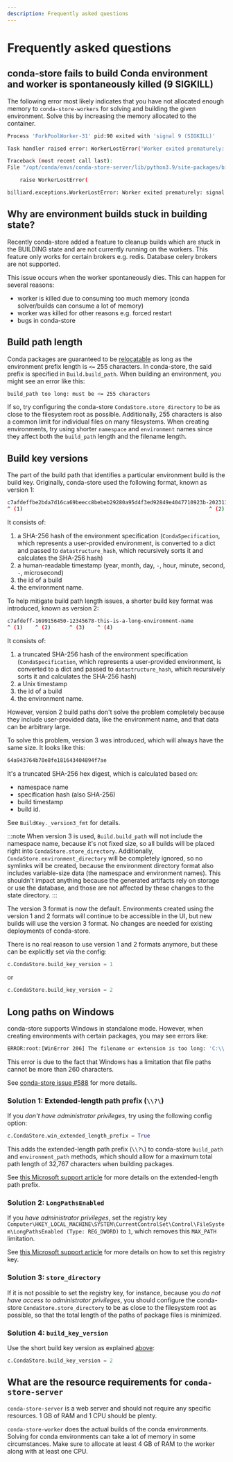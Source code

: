```yaml
---
description: Frequently asked questions
---
```


# Frequently asked questions

## conda-store fails to build Conda environment and worker is spontaneously killed (9 SIGKILL)

The following error most likely indicates that you have not allocated
enough memory to `conda-store-workers` for solving and building the
given environment. Solve this by increasing the memory allocated to
the container.

```bash
Process 'ForkPoolWorker-31' pid:90 exited with 'signal 9 (SIGKILL)'

Task handler raised error: WorkerLostError('Worker exited prematurely: signal 9 (SIGKILL) Job: 348.')

Traceback (most recent call last):
File "/opt/conda/envs/conda-store-server/lib/python3.9/site-packages/billiard/pool.py", line 1265, in mark_as_worker_lost

    raise WorkerLostError(

billiard.exceptions.WorkerLostError: Worker exited prematurely: signal 9 (SIGKILL) Job: 348.
```

## Why are environment builds stuck in building state?

Recently conda-store added a feature to cleanup builds which are stuck
in the BUILDING state and are not currently running on the
workers. This feature only works for certain brokers
e.g. redis. Database celery brokers are not supported.

This issue occurs when the worker spontaneously dies. This can happen
for several reasons:

- worker is killed due to consuming too much memory (conda solver/builds can consume a lot of memory)
- worker was killed for other reasons e.g. forced restart
- bugs in conda-store

## Build path length

Conda packages are guaranteed to be [relocatable] as long as the environment
prefix length is `<=` 255 characters. In conda-store, the said prefix is specified
in `Build.build_path`. When building an environment, you might see an error like
this:

```bash
build_path too long: must be <= 255 characters
```

If so, try configuring the conda-store `CondaStore.store_directory` to be as
close to the filesystem root as possible. Additionally, 255 characters is also a
common limit for individual files on many filesystems. When creating
environments, try using shorter `namespace` and `environment` names since they
affect both the `build_path` length and the filename length.

[relocatable]: https://docs.conda.io/projects/conda-build/en/latest/resources/make-relocatable.html

## Build key versions

The part of the build path that identifies a particular environment build is the
build key. Originally, conda-store used the following format, known as version
1:

```bash
c7afdeffbe2bda7d16ca69beecc8bebeb29280a95d4f3ed92849e4047710923b-20231105-035410-510258-12345678-this-is-a-long-environment-name
^ (1)                                                            ^ (2)                  ^ (3)    ^ (4)
```

It consists of:
1. a SHA-256 hash of the environment specification
   (`CondaSpecification`, which represents a user-provided environment, is
   converted to a dict and passed to `datastructure_hash`, which recursively sorts
   it and calculates the SHA-256 hash)
2. a human-readable timestamp (year, month, day, `-`, hour, minute, second, `-`, microsecond)
3. the id of a build
4. the environment name.

To help mitigate build path length issues, a shorter build key format was
introduced, known as version 2:

```bash
c7afdeff-1699156450-12345678-this-is-a-long-environment-name
^ (1)    ^ (2)      ^ (3)    ^ (4)
```

It consists of:
1. a truncated SHA-256 hash of the environment specification
   (`CondaSpecification`, which represents a user-provided environment, is
   converted to a dict and passed to `datastructure_hash`, which recursively sorts
   it and calculates the SHA-256 hash)
2. a Unix timestamp
3. the id of a build
4. the environment name.

However, version 2 build paths don't solve the problem completely because they
include user-provided data, like the environment name, and that data can be
arbitrary large.

To solve this problem, version 3 was introduced, which will always have the same
size. It looks like this:

```bash
64a943764b70e8fe181643404894f7ae
```

It's a truncated SHA-256 hex digest, which is calculated based on:

- namespace name
- specification hash (also SHA-256)
- build timestamp
- build id.

See `BuildKey._version3_fmt` for details.

:::note
When version 3 is used, `Build.build_path` will not include the namespace name,
because it's not fixed size, so all builds will be placed right into
`CondaStore.store_directory`. Additionally, `CondaStore.environment_directory`
will be completely ignored, so no symlinks will be created, because the
environment directory format also includes variable-size data (the namespace and
environment names). This shouldn't impact anything because the generated
artifacts rely on storage or use the database, and those are not affected by
these changes to the state directory.
:::

The version 3 format is now the default. Environments created using the version
1 and 2 formats will continue to be accessible in the UI, but new builds will
use the version 3 format. No changes are needed for existing deployments of
conda-store.

There is no real reason to use version 1 and 2 formats anymore, but these can be
explicitly set via the config:

```python
c.CondaStore.build_key_version = 1
```

or

```python
c.CondaStore.build_key_version = 2
```

## Long paths on Windows

conda-store supports Windows in standalone mode. However, when creating
environments with certain packages, you may see errors like:

```bash
ERROR:root:[WinError 206] The filename or extension is too long: 'C:\\...'
```

This error is due to the fact that Windows has a limitation that file paths
cannot be more than 260 characters.

See [conda-store issue #588][max-path-issue] for more details.

### Solution 1: Extended-length path prefix (`\\?\`)

If you *don't have administrator privileges*, try using the following config
option:

```python
c.CondaStore.win_extended_length_prefix = True
```

This adds the extended-length path prefix (`\\?\`) to conda-store `build_path`
and `environment_path` methods, which should allow for a maximum total path
length of 32,767 characters when building packages.

See [this Microsoft support article][max-path] for more details on the
extended-length path prefix.

### Solution 2: `LongPathsEnabled`

If you *have administrator privileges*, set the registry key
`Computer\HKEY_LOCAL_MACHINE\SYSTEM\CurrentControlSet\Control\FileSystem\LongPathsEnabled
(Type: REG_DWORD)` to `1`, which removes this `MAX_PATH` limitation.

See [this Microsoft support article][max-path] for more details on how to set
this registry key.

### Solution 3: `store_directory`

If it is not possible to set the registry key, for instance, because you *do
not have access to administrator privileges*, you should configure the
conda-store `CondaStore.store_directory` to be as close to the filesystem root
as possible, so that the total length of the paths of package files is
minimized.

### Solution 4: `build_key_version`

Use the short build key version as explained [above](#build-key-versions):

```python
c.CondaStore.build_key_version = 2
```

[max-path-issue]: https://github.com/conda-incubator/conda-store/issues/588
[max-path]: https://learn.microsoft.com/en-us/windows/win32/fileio/maximum-file-path-limitation

## What are the resource requirements for `conda-store-server`

`conda-store-server` is a web server and should not require any specific resources.
1 GB of RAM and 1 CPU should be plenty.

`conda-store-worker` does the actual builds of the conda environments.
Solving for conda environments can take a lot of memory in some circumstances.
Make sure to allocate at least 4 GB of RAM to the worker along with at least one CPU.
